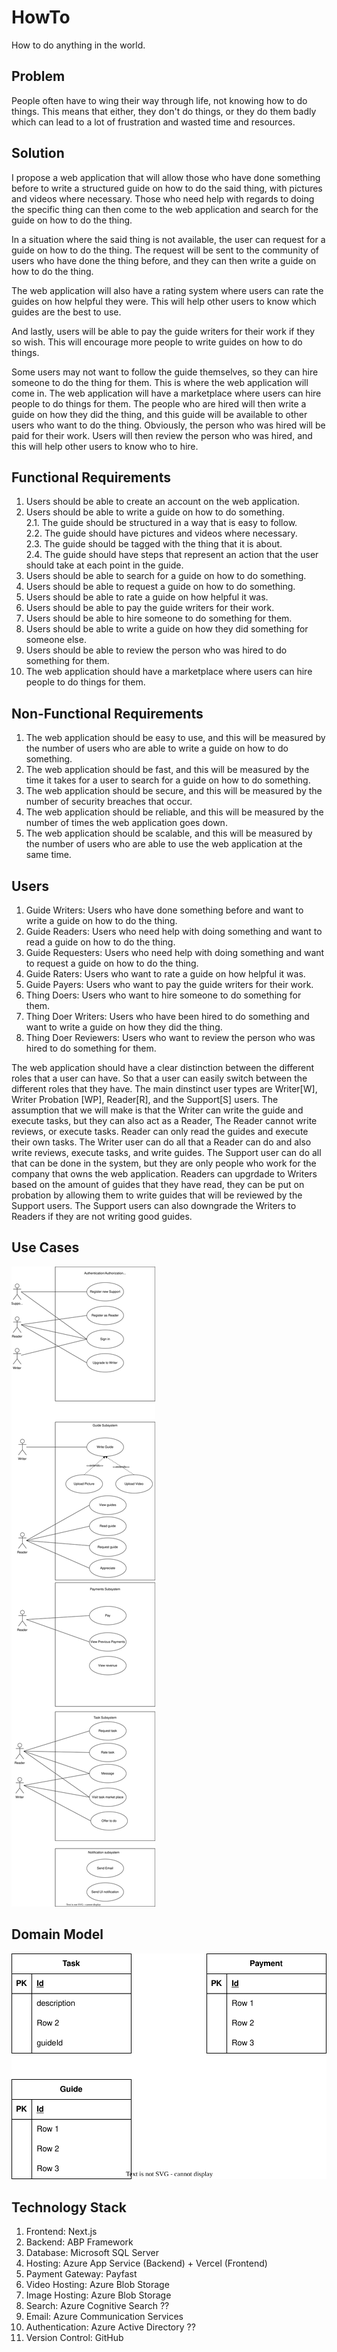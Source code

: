 # HowTo

How to do anything in the world. 

## Problem

People often have to wing their way through life, not knowing how to do things. This means that either, they don't do things, or they do them badly which can lead to a lot of frustration and wasted time and resources.

## Solution

I propose a web application that will allow those who have done something before to write a structured guide on how to do the said thing, with pictures and videos where necessary. Those who need help with regards to doing the specific thing can then come to the web application and search for the guide on how to do the thing. 

In a situation where the said thing is not available, the user can request for a guide on how to do the thing. The request will be sent to the community of users who have done the thing before, and they can then write a guide on how to do the thing.

The web application will also have a rating system where users can rate the guides on how helpful they were. This will help other users to know which guides are the best to use.

And lastly, users will be able to pay the guide writers for their work if they so wish. This will encourage more people to write guides on how to do things.

Some users may not want to follow the guide themselves, so they can hire someone to do the thing for them. This is where the web application will come in. The web application will have a marketplace where users can hire people to do things for them. The people who are hired will then write a guide on how they did the thing, and this guide will be available to other users who want to do the thing. Obviously, the person who was hired will be paid for their work. Users will then review the person who was hired, and this will help other users to know who to hire.

## Functional Requirements

1. Users should be able to create an account on the web application.
2. Users should be able to write a guide on how to do something.  
2.1. The guide should be structured in a way that is easy to follow.  
2.2. The guide should have pictures and videos where necessary.  
2.3. The guide should be tagged with the thing that it is about.  
2.4. The guide should have steps that represent an action that the user should take at each point in the guide.  
3. Users should be able to search for a guide on how to do something.
4. Users should be able to request a guide on how to do something.
5. Users should be able to rate a guide on how helpful it was.
6. Users should be able to pay the guide writers for their work.
7. Users should be able to hire someone to do something for them.
8. Users should be able to write a guide on how they did something for someone else.
9. Users should be able to review the person who was hired to do something for them.
10. The web application should have a marketplace where users can hire people to do things for them. 

## Non-Functional Requirements

1. The web application should be easy to use, and this will be measured by the number of users who are able to write a guide on how to do something.
2. The web application should be fast, and this will be measured by the time it takes for a user to search for a guide on how to do something.
3. The web application should be secure, and this will be measured by the number of security breaches that occur.
4. The web application should be reliable, and this will be measured by the number of times the web application goes down.
5. The web application should be scalable, and this will be measured by the number of users who are able to use the web application at the same time.

## Users

1. Guide Writers: Users who have done something before and want to write a guide on how to do the thing.
2. Guide Readers: Users who need help with doing something and want to read a guide on how to do the thing.
3. Guide Requesters: Users who need help with doing something and want to request a guide on how to do the thing.
4. Guide Raters: Users who want to rate a guide on how helpful it was.
5. Guide Payers: Users who want to pay the guide writers for their work.
6. Thing Doers: Users who want to hire someone to do something for them.
7. Thing Doer Writers: Users who have been hired to do something and want to write a guide on how they did the thing.
8. Thing Doer Reviewers: Users who want to review the person who was hired to do something for them.

The web application should have a clear distinction between the different roles that a user can have. So that a user can easily switch between the different roles that they have. The main dinstinct user types are Writer[W], Writer Probation [WP], Reader[R], and the Support[S] users. The assumption that we will make is that the Writer can write the guide and execute tasks, but they can also act as a Reader, The Reader cannot write reviews, or execute tasks. Reader can only read the guides and execute their own tasks. The Writer user can do all that a Reader can do and also write reviews, execute tasks, and write guides. The Support user can do all that can be done in the system, but they are only people who work for the company that owns the web application. Readers can upgrdade to Writers based on the amount of guides that they have read, they can be put on probation by allowing them to write guides that will be reviewed by the Support users. The Support users can also downgrade the Writers to Readers if they are not writing good guides.

## Use Cases

![Use Cases](assets/usecases.svg)

## Domain Model

![Domain Model](assets/howto-domain.svg)

## Technology Stack

1. Frontend: Next.js
2. Backend: ABP Framework
3. Database: Microsoft SQL Server
4. Hosting: Azure App Service (Backend) + Vercel (Frontend)
5. Payment Gateway: Payfast
6. Video Hosting: Azure Blob Storage
7. Image Hosting: Azure Blob Storage
8. Search: Azure Cognitive Search ?? 
9. Email: Azure Communication Services
10. Authentication: Azure Active Directory ??
11. Version Control: GitHub


